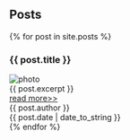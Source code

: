 <h2>Posts</h2>

{% for post in site.posts %}
<div class="post">
    <h3>{{ post.title }}</h3>
    <img src="{{ post.img }}" alt="photo">
    <div>{{ post.excerpt }}</div>
    <a href="{{ post.url }}">read more>></a>
    <div class="author">{{ post.author }}</div>
    <div class="date">{{ post.date | date_to_string }}</div>
</div>
{% endfor %}